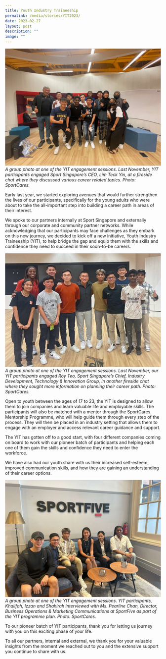 ```yaml
---
title: Youth Industry Traineeship
permalink: /media/stories/YIT2023/
date: 2023-02-27
layout: post
description: ""
image: ""
---
```

![](/images/YIT_2.jpeg)
*A group photo at one of the YIT engagement sessions. Last November, YIT participants engaged Sport Singapore’s CEO, Lim Teck Yin, at a fireside chat where they discussed various career related topics. Photo: SportCares.*

Early last year, we started exploring avenues that would further strengthen the lives of our participants, specifically for the young adults who were about to take the all-important step into building a career path in areas of their interest.

We spoke to our partners internally at Sport Singapore and externally through our corporate and community partner networks. While acknowledging that our participants may face challenges as they embark on this new journey, we decided to kick off a new initiative, Youth Industry Traineeship (YIT), to help bridge the gap and equip them with the skills and confidence they need to succeed in their soon-to-be careers.

![](/images/YIT_4.jpeg)
*A group photo at one of the YIT engagement sessions. Last November, our YIT participants engaged Roy Teo, Sport Singapore’s Chief, Industry Development, Technology & Innovation Group, in another fireside chat where they sought more information on planning their  career path. Photo: SportCares.*

Open to youth between the ages of 17 to 23, the YIT is designed to allow them to join companies and learn valuable life and employable skills. The participants will also be matched with a mentor through the SportCares Mentorship Programme, who will help guide them through every step of the process. They will then be placed in an industry setting that allows them to engage with an employer and access relevant career guidance and support. 

The YIT has gotten off to a good start, with four different companies coming on board to work with our pioneer batch of participants and helping each one of them gain the skills and confidence they need to enter the workforce.

We have also had our youth share with us their increased self-esteem, improved communication skills, and how they are gaining an understanding of their career options.

![](/images/YIT_1.jpeg)
*A group photo at one of the YIT engagement sessions. YIT participants, Khalifah, Izzan and Shahirah interviewed with Ms. Pearline Chan, Director, Business Operations & Marketing Communications at SportFive as part of the YIT programme plan. Photo: SportCares.*

To our pioneer batch of YIT participants, thank you for letting us journey with you on this exciting phase of your life.

To all our partners, internal and external, we thank you for your valuable insights from the moment we reached out to you and the extensive support you continue to share with us.